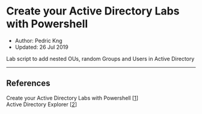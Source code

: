 # Create your Active Directory Labs with Powershell
* Author:   Pedric Kng  
* Updated:  26 Jul 2019

Lab script to add nested OUs, random Groups and Users in Active Directory

***

## References
Create your Active Directory Labs with Powershell [[1]]  
Active Directory Explorer [[2]]  
 
[1]: https://jm2k69.github.io/2018-10-22-Active-Directory-PowerShell/#2--create-active-directory-forest "Create your Active Directory Labs with Powershell"  
[2]: https://docs.microsoft.com/en-us/sysinternals/downloads/adexplorer "Active Directory Explorer"  
